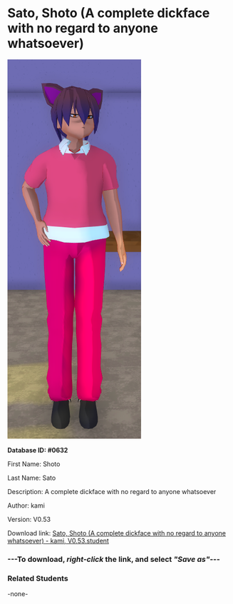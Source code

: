 # Sato, Shoto (A complete dickface with no regard to anyone whatsoever)

<img src="../../Files/Images/Sato, Shoto (A complete dickface with no regard to anyone whatsoever).png" title="Sato, Shoto (A complete dickface with no regard to anyone whatsoever) - kami, V0.53">

**Database ID: #0632**

First Name: Shoto

Last Name: Sato

Description: A complete dickface with no regard to anyone whatsoever

Author: kami

Version: V0.53

Download link: <a href="https://raw.githubusercontent.com/Arbiter1223/Daigaku-Gurashi-Custom-Students/master/Files/Student%20Files/Sato%2C%20Shoto%20(A%20complete%20dickface%20with%20no%20regard%20to%20anyone%20whatsoever)%20-%20kami%2C%20V0.53.student">Sato, Shoto (A complete dickface with no regard to anyone whatsoever) - kami, V0.53.student</a>

### ---**To download, _right-click_ the link, and select _"Save as"_**---

### Related Students

-none-
